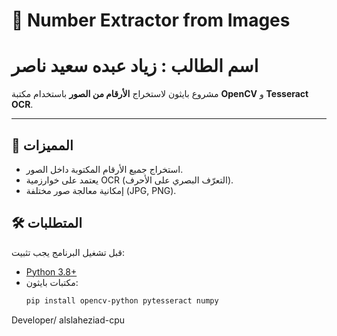 # 📸 Number Extractor from Images


# اسم الطالب : زياد عبده سعيد ناصر



مشروع بايثون لاستخراج **الأرقام من الصور** باستخدام مكتبة **OpenCV** و **Tesseract OCR**.

---

## 🚀 المميزات
- استخراج جميع الأرقام المكتوبة داخل الصور.
- يعتمد على خوارزمية OCR (التعرّف البصري على الأحرف).
- إمكانية معالجة صور مختلفة (JPG, PNG).


## 🛠️ المتطلبات
قبل تشغيل البرنامج يجب تثبيت:
- [Python 3.8+](https://www.python.org/)
- مكتبات بايثون:
  ```bash
  pip install opencv-python pytesseract numpy

Developer/ alslaheziad-cpu
